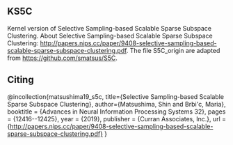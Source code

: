 ## KS5C

Kernel version of Selective Sampling-based Scalable Sparse Subspace Clustering. About Selective Sampling-based Scalable Sparse Subspace Clustering: http://papers.nips.cc/paper/9408-selective-sampling-based-scalable-sparse-subspace-clustering.pdf. The file S5C_origin are adapted from https://github.com/smatsus/S5C.

## Citing

@incollection{matsushima19_s5c,
title={Selective Sampling-based Scalable Sparse Subspace Clustering},
author={Matsushima, Shin and Brbi\'c, Maria},
booktitle = {Advances in Neural Information Processing Systems 32},
pages = {12416--12425},
year = {2019},
publisher = {Curran Associates, Inc.},
url = {http://papers.nips.cc/paper/9408-selective-sampling-based-scalable-sparse-subspace-clustering.pdf}
}



